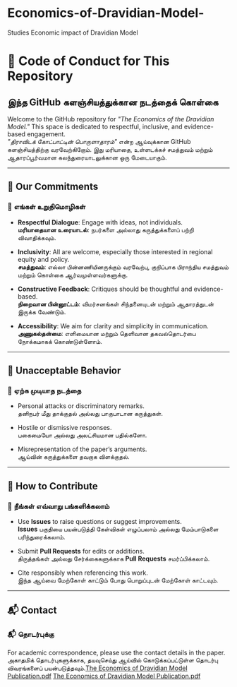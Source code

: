 # Economics-of-Dravidian-Model-
Studies Economic impact of Dravidian Model 
# 📜 Code of Conduct for This Repository  
## இந்த GitHub களஞ்சியத்துக்கான நடத்தைக் கொள்கை

Welcome to the GitHub repository for _"The Economics of the Dravidian Model."_ This space is dedicated to respectful, inclusive, and evidence-based engagement.  
_"திராவிடக் கோட்பாட்டின் பொருளாதாரம்"_ என்ற ஆய்வுக்கான GitHub களஞ்சியத்திற்கு வரவேற்கிறோம். இது மரியாதை, உள்ளடக்கச் சமத்துவம் மற்றும் ஆதாரப்பூர்வமான கலந்துரையாடலுக்கான ஒரு மேடையாகும்.

---

## 🌱 Our Commitments  
### 🌱 எங்கள் உறுதிமொழிகள்

- **Respectful Dialogue**: Engage with ideas, not individuals.  
  **மரியாதையான உரையாடல்**: நபர்களை அல்லாது கருத்துக்களைப் பற்றி விவாதிக்கவும்.

- **Inclusivity**: All are welcome, especially those interested in regional equity and policy.  
  **சமத்துவம்**: எல்லா பின்னணியினருக்கும் வரவேற்பு, குறிப்பாக பிராந்திய சமத்துவம் மற்றும் கொள்கை ஆர்வமுள்ளவர்களுக்கு.

- **Constructive Feedback**: Critiques should be thoughtful and evidence-based.  
  **நிறைவான பின்னூட்டம்**: விமர்சனங்கள் சிந்தனையுடன் மற்றும் ஆதாரத்துடன் இருக்க வேண்டும்.

- **Accessibility**: We aim for clarity and simplicity in communication.  
  **அணுகல்தன்மை**: எளிமையான மற்றும் தெளிவான தகவல்தொடர்பை நோக்கமாகக் கொண்டுள்ளோம்.

---

## 🚫 Unacceptable Behavior  
### 🚫 ஏற்க முடியாத நடத்தை

- Personal attacks or discriminatory remarks.  
  தனிநபர் மீது தாக்குதல் அல்லது பாகுபாடான கருத்துகள்.

- Hostile or dismissive responses.  
  பகைமையோ அல்லது அலட்சியமான பதில்களோ.

- Misrepresentation of the paper’s arguments.  
  ஆய்வின் கருத்துக்களை தவறாக விளக்குதல்.

---

## 🤝 How to Contribute  
### 🤝 நீங்கள் எவ்வாறு பங்களிக்கலாம்

- Use **Issues** to raise questions or suggest improvements.  
  **Issues** பகுதியை பயன்படுத்தி கேள்விகள் எழுப்பலாம் அல்லது மேம்பாடுகளை பரிந்துரைக்கலாம்.

- Submit **Pull Requests** for edits or additions.  
  திருத்தங்கள் அல்லது சேர்க்கைகளுக்காக **Pull Requests** சமர்ப்பிக்கலாம்.

- Cite responsibly when referencing this work.  
  இந்த ஆய்வை மேற்கோள் காட்டும் போது பொறுப்புடன் மேற்கோள் காட்டவும்.

---

## 📬 Contact  
### 📬 தொடர்புக்கு

For academic correspondence, please use the contact details in the paper.  
அகாதமிக் தொடர்புகளுக்காக, தயவுசெய்து ஆய்வில் கொடுக்கப்பட்டுள்ள தொடர்பு விவரங்களைப் பயன்படுத்தவும்.[The Economics of Dravidian Model Publication.pdf](https://github.com/user-attachments/files/20958302/The.Economics.of.Dravidian.Model.Publication.pdf)
[The Economics of Dravidian Model Publication.pdf](https://github.com/user-attachments/files/20958300/The.Economics.of.Dravidian.Model.Publication.pdf)
